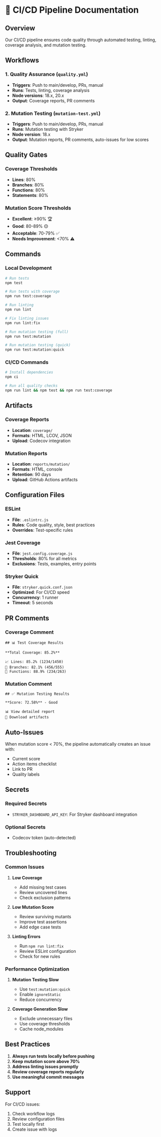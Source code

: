 # 🚀 CI/CD Pipeline Documentation

## Overview

Our CI/CD pipeline ensures code quality through automated testing, linting, coverage analysis, and mutation testing.

## Workflows

### 1. Quality Assurance (`quality.yml`)
- **Triggers**: Push to main/develop, PRs, manual
- **Runs**: Tests, linting, coverage analysis
- **Node versions**: 18.x, 20.x
- **Output**: Coverage reports, PR comments

### 2. Mutation Testing (`mutation-test.yml`)
- **Triggers**: Push to main/develop, PRs, manual
- **Runs**: Mutation testing with Stryker
- **Node version**: 18.x
- **Output**: Mutation reports, PR comments, auto-issues for low scores

## Quality Gates

### Coverage Thresholds
- **Lines**: 80%
- **Branches**: 80%
- **Functions**: 80%
- **Statements**: 80%

### Mutation Score Thresholds
- **Excellent**: ≥90% 🏆
- **Good**: 80-89% 🟡
- **Acceptable**: 70-79% ✅
- **Needs Improvement**: <70% ⚠️

## Commands

### Local Development
```bash
# Run tests
npm test

# Run tests with coverage
npm run test:coverage

# Run linting
npm run lint

# Fix linting issues
npm run lint:fix

# Run mutation testing (full)
npm run test:mutation

# Run mutation testing (quick)
npm run test:mutation:quick
```

### CI/CD Commands
```bash
# Install dependencies
npm ci

# Run all quality checks
npm run lint && npm test && npm run test:coverage
```

## Artifacts

### Coverage Reports
- **Location**: `coverage/`
- **Formats**: HTML, LCOV, JSON
- **Upload**: Codecov integration

### Mutation Reports
- **Location**: `reports/mutation/`
- **Formats**: HTML, console
- **Retention**: 90 days
- **Upload**: GitHub Actions artifacts

## Configuration Files

### ESLint
- **File**: `.eslintrc.js`
- **Rules**: Code quality, style, best practices
- **Overrides**: Test-specific rules

### Jest Coverage
- **File**: `jest.config.coverage.js`
- **Thresholds**: 80% for all metrics
- **Exclusions**: Tests, examples, entry points

### Stryker Quick
- **File**: `stryker.quick.conf.json`
- **Optimized**: For CI/CD speed
- **Concurrency**: 1 runner
- **Timeout**: 5 seconds

## PR Comments

### Coverage Comment
```
## 📊 Test Coverage Results

**Total Coverage: 85.2%**

📈 Lines: 85.2% (1234/1450)
🌿 Branches: 82.1% (456/555)
🔧 Functions: 88.9% (234/263)
```

### Mutation Comment
```
## ✅ Mutation Testing Results

**Score: 72.58%** - Good

📊 View detailed report
📁 Download artifacts
```

## Auto-Issues

When mutation score < 70%, the pipeline automatically creates an issue with:
- Current score
- Action items checklist
- Link to PR
- Quality labels

## Secrets

### Required Secrets
- `STRYKER_DASHBOARD_API_KEY`: For Stryker dashboard integration

### Optional Secrets
- Codecov token (auto-detected)

## Troubleshooting

### Common Issues

1. **Low Coverage**
   - Add missing test cases
   - Review uncovered lines
   - Check exclusion patterns

2. **Low Mutation Score**
   - Review surviving mutants
   - Improve test assertions
   - Add edge case tests

3. **Linting Errors**
   - Run `npm run lint:fix`
   - Review ESLint configuration
   - Check for new rules

### Performance Optimization

1. **Mutation Testing Slow**
   - Use `test:mutation:quick`
   - Enable `ignoreStatic`
   - Reduce concurrency

2. **Coverage Generation Slow**
   - Exclude unnecessary files
   - Use coverage thresholds
   - Cache node_modules

## Best Practices

1. **Always run tests locally before pushing**
2. **Keep mutation score above 70%**
3. **Address linting issues promptly**
4. **Review coverage reports regularly**
5. **Use meaningful commit messages**

## Support

For CI/CD issues:
1. Check workflow logs
2. Review configuration files
3. Test locally first
4. Create issue with logs 